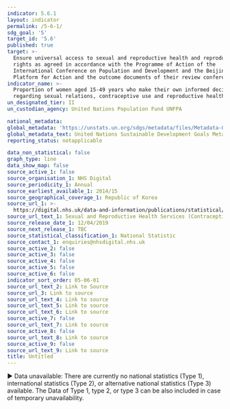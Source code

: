```yaml
---
indicator: 5.6.1
layout: indicator
permalink: /5-6-1/
sdg_goal: '5'
target_id: '5.6'
published: true
target: >-
  Ensure universal access to sexual and reproductive health and reproductive
  rights as agreed in accordance with the Programme of Action of the
  International Conference on Population and Development and the Beijing
  Platform for Action and the outcome documents of their review conferences
indicator_name: >-
  Proportion of women aged 15-49 years who make their own informed decisions
  regarding sexual relations, contraceptive use and reproductive health care
un_designated_tier: II
un_custodian_agency: United Nations Population Fund UNFPA

national_metadata: 
global_metadata: 'https://unstats.un.org/sdgs/metadata/files/Metadata-05-06-01.pdf'
global_metadata_text: United Nations Sustainable Development Goals Metadata (PDF 357 KB)
reporting_status: notapplicable

data_non_statistical: false
graph_type: line
data_show_map: false
source_active_1: false
source_organisation_1: NHS Digital
source_periodicity_1: Annual
source_earliest_available_1: 2014/15
source_geographical_coverage_1: Republic of Korea
source_url_1: >-
  https://digital.nhs.uk/data-and-information/publications/statistical/sexual-and-reproductive-health-services
source_url_text_1: Sexual and Reproductive Health Services (Contraception)
source_release_date_1: 12/04/2019
source_next_release_1: TBC
source_statistical_classification_1: National Statistic
source_contact_1: enquiries@nhsdigital.nhs.uk
source_active_2: false
source_active_3: false
source_active_4: false
source_active_5: false
source_active_6: false
indicator_sort_order: 05-06-01
source_url_text_2: Link to Source
source_url_3: Link to source
source_url_text_4: Link to source
source_url_text_5: Link to source
source_url_text_6: Link to source
source_active_7: false
source_url_text_7: Link to source
source_active_8: false
source_url_text_8: Link to source
source_active_9: false
source_url_text_9: Link to source
title: Untitled
---
```

▶ Data unavailable: There are currently no national statistics (Type 1), international statistics (Type 2), or alternative national statistics (Type 3) available. The Data of Type 1, type 2, or type 3 can be also included in case of temporary unavailability.

